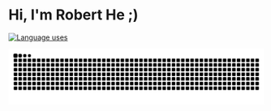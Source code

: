 # Hi, I'm Robert He ;)

<!--[![GitHub stats](https://github-readme-stats.vercel.app/api?username=hnrobert&show_icons=true&theme=light)](https://github.com/hnrobert?tab=repositories) -->

[![Language uses](https://github-readme-stats.vercel.app/api/top-langs/?username=hnrobert&layout=compact&hide=HTML,Smarty,AngelScript&langs_count=8&card_width=467)](https://github.com/hnrobert?tab=repositories)

<div align="center">
  <img src="https://raw.githubusercontent.com/hnrobert/hnrobert/output/github-contribution-grid-snake.svg" alt="Snake animation" />
</div>

<!--
**hnrobert/hnrobert** is a ✨ _special_ ✨ repository because its `README.md` (this file) appears on your GitHub profile.

Here are some ideas to get you started:

- 🔭 I’m currently working on ...
- 🌱 I’m currently learning ...
- 👯 I’m looking to collaborate on ...
- 🤔 I’m looking for help with ...
- 💬 Ask me about ...
- 📫 How to reach me: ...
- 😄 Pronouns: ...˜
- ⚡ Fun fact: ...
-->
